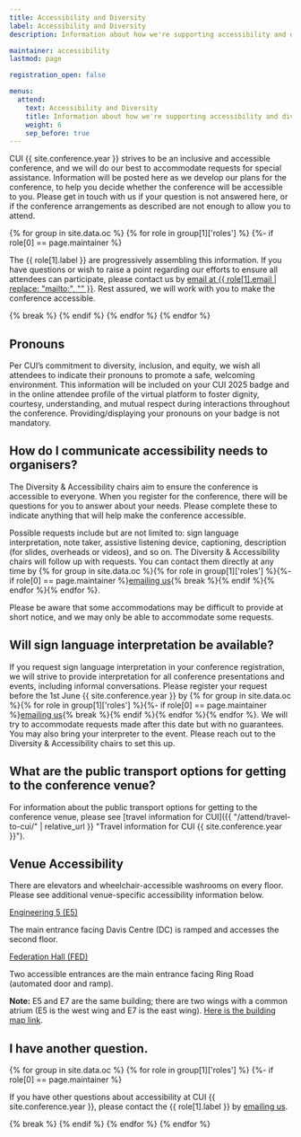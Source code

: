 ```yaml
---
title: Accessibility and Diversity
label: Accessibility and Diversity
description: Information about how we're supporting accessibility and diversity at CUI !!conference.year!!.

maintainer: accessibility 
lastmod: page

registration_open: false

menus:
  attend:
    text: Accessibility and Diversity
    title: Information about how we're supporting accessibility and diversity at CUI
    weight: 6
    sep_before: true
---
```


CUI {{ site.conference.year }} strives to be an inclusive and accessible conference, and we will do our best to accommodate requests for special assistance. Information will be posted here as we develop our plans for the conference, to help you decide whether the conference will be accessible to you. Please get in touch with us if your question is not answered here, or if the conference arrangements as described are not enough to allow you to attend.

{% for group in site.data.oc %}
	{% for role in group[1]['roles'] %}
		{%- if role[0] == page.maintainer %}
<p>The {{ role[1].label }} are progressively assembling this information. If you have questions or wish to raise a point regarding our efforts to ensure all attendees can participate, please contact us by <a href="{{ role[1].email }}" title="Email address for the CUI {{ site.conference.year }} {{ role[1].label }}">email at {{ role[1].email | replace: "mailto:", "" }}</a>. Rest assured, we will work with you to make the conference accessible.</p>
		{% break %}
		{% endif %}
	{% endfor %}
{% endfor %}

## Pronouns
Per CUI’s commitment to diversity, inclusion, and equity, we wish all attendees to indicate their pronouns to promote a safe, welcoming environment. This information will be included on your CUI 2025 badge and in the online attendee profile of the virtual platform to foster dignity, courtesy, understanding, and mutual respect during interactions throughout the conference. Providing/displaying your pronouns on your badge is not mandatory.

## How do I communicate accessibility needs to organisers?
The Diversity & Accessibility chairs aim to ensure the conference is accessible to everyone. When you register for the conference, there will be questions for you to answer about your needs. Please complete these to indicate anything that will help make the conference accessible.

Possible requests include but are not limited to: sign language interpretation, note taker, assistive listening device, captioning, description (for slides, overheads or videos), and so on. The Diversity & Accessibility chairs will follow up with requests. You can contact them directly at any time by {% for group in site.data.oc %}{% for role in group[1]['roles'] %}{%- if role[0] == page.maintainer %}<a href="{{ role[1].email }}" title="Email address for the CUI {{ site.conference.year }} {{ role[1].label }}">emailing us</a>{% break %}{% endif %}{% endfor %}{% endfor %}.

Please be aware that some accommodations may be difficult to provide at short notice, and we may only be able to accommodate some requests.

## Will sign language interpretation be available?
If you request sign language interpretation in your conference registration, we will strive to provide interpretation for all conference presentations and events, including informal conversations. Please register your request before the 1st June {{ site.conference.year }} by {% for group in site.data.oc %}{% for role in group[1]['roles'] %}{%- if role[0] == page.maintainer %}<a href="{{ role[1].email }}" title="Email address for the CUI {{ site.conference.year }} {{ role[1].label }}">emailing us</a>{% break %}{% endif %}{% endfor %}{% endfor %}. We will try to accommodate requests made after this date but with no guarantees. You may also bring your interpreter to the event. Please reach out to the Diversity & Accessibility chairs to set this up. 

## What are the public transport options for getting to the conference venue?
For information about the public transport options for getting to the conference venue, please see [travel information for CUI]({{ "/attend/travel-to-cui/" | relative_url }} "Travel information for CUI {{ site.conference.year }}").

## Venue Accessibility
There are elevators and wheelchair-accessible washrooms on every floor. Please see additional venue-specific accessibility information below.

[Engineering 5 (E5)](https://uwaterloo.ca/accessibility/getting-around/building-accessibility/engineering-5-e5)

The main entrance facing Davis Centre (DC) is ramped and accesses the second floor.

[Federation Hall (FED) ](https://uwaterloo.ca/accessibility/getting-around/building-accessibility/federation-hall-fed)

Two accessible entrances are the main entrance facing Ring Road (automated door and ramp).

**Note:** E5 and E7 are the same building; there are two wings with a common atrium (E5 is the west wing and E7 is the east wing). [Here is the building map link](https://uwaterloo.ca/engineering/e7-map-link).

## I have another question.

{% for group in site.data.oc %}
	{% for role in group[1]['roles'] %}
		{%- if role[0] == page.maintainer %}
<p>If you have other questions about accessibility at CUI {{ site.conference.year }}, please contact the {{ role[1].label }} by <a href="{{ role[1].email }}" title="Email address for the CUI {{ site.conference.year }} {{ role[1].label }}">emailing us</a>.</p>
		{% break %}
		{% endif %}
	{% endfor %}
{% endfor %}
